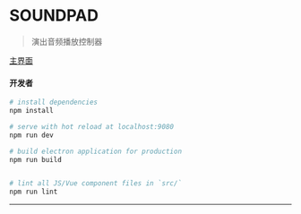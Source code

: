 # SOUNDPAD

> 演出音频播放控制器

[主界面](./renderer/assets/demo/main.png)
#### 开发者

``` bash
# install dependencies
npm install

# serve with hot reload at localhost:9080
npm run dev

# build electron application for production
npm run build


# lint all JS/Vue component files in `src/`
npm run lint

```
---
